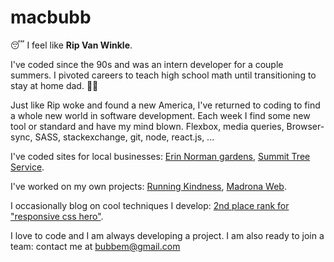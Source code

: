 # macbubb
😴 I feel like **Rip Van Winkle**. 

I've coded since the 90s and was an intern developer for a couple summers. I pivoted careers to teach high school math until transitioning to stay at home dad. 👨‍🍼

Just like Rip woke and found a new America, I've returned to coding to find a whole new world in software development. Each week I find some new tool or standard and have my mind blown. Flexbox, media queries, Browser-sync, SASS, stackexchange, git, node, react.js, ... 

I've coded sites for local businesses: [Erin Norman gardens](https://erinnormangardens.com), [Summit Tree Service](https://summittreepros.com). 

I've worked on my own projects: [Running Kindness](https://runningkindness.com), [Madrona Web](https://madronaweb.com).

I occasionally blog on cool techniques I develop: [2nd place rank for "responsive css hero"](https://www.google.com/search?client=firefox-b-1-d&q=responsive+css+hero).

I love to code and I am always developing a project. I am also ready to join a team: contact me at bubbem@gmail.com


<!---
macbubb/macbubb is a ✨ special ✨ repository because its `README.md` (this file) appears on your GitHub profile.
You can click the Preview link to take a look at your changes.
--->
